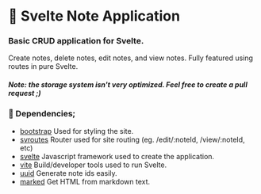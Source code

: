 # 📝 Svelte Note Application

### Basic CRUD application for Svelte.

Create notes, delete notes, edit notes, and view notes.
Fully featured using routes in pure Svelte.

##### Note: the storage system isn't very optimized. Feel free to create a pull request ;)

### 📩 Dependencies;

-   [bootstrap](https://www.npmjs.com/package/bootstrap)
    Used for styling the site.
-   [svroutes](https://www.npmjs.com/package/svroutes)
    Router used for site routing (eg. /edit/\:noteId, /view/\:noteId, etc)
-   [svelte](https://www.npmjs.com/package/svelte)
    Javascript framework used to create the application.
-   [vite](https://www.npmjs.com/package/vite)
    Build/developer tools used to run Svelte.
-   [uuid](https://www.npmjs.com/package/uuid) Generate note ids easily.
-   [marked](https://www.npmjs.com/package/marked) Get HTML from markdown text.
